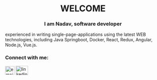 <h1 align="center">WELCOME</h1>
<h3 align="center">I am Nadav, software developer</h3>
<p>experienced in writing single-page-applications using the latest WEB technologies, including Java Springboot, Docker, React, Redux, Angular, Node.js, Vue.js.
</p>
<h3 align="left">Connect with me:</h3>
<p align="left">
    <a href="mailto:nadav.eliash@gmail.com"><img align="center"
            src="https://upload.wikimedia.org/wikipedia/commons/thumb/7/7e/Gmail_icon_%282020%29.svg/1024px-Gmail_icon_%282020%29.svg.png"
            alt="email" height="28" width="30" /></a>
    <a href="https://linkedin.com/in/nadav-eliash" target="blank"><img align="center"
            src="https://raw.githubusercontent.com/rahuldkjain/github-profile-readme-generator/master/src/images/icons/Social/linked-in-alt.svg"
            alt="linkedin" height="30" width="40" /></a>
</p>
